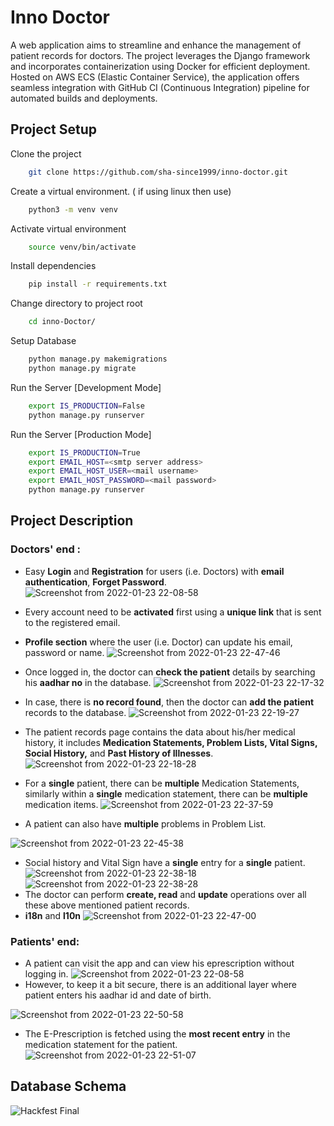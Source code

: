 # Inno Doctor
A web application aims to streamline and enhance the management of patient records for doctors. The project leverages the Django framework and incorporates containerization using Docker for efficient deployment. Hosted on AWS ECS (Elastic Container Service), the application offers seamless integration with GitHub CI (Continuous Integration) pipeline for automated builds and deployments.

## Project Setup

Clone the project

```bash
    git clone https://github.com/sha-since1999/inno-doctor.git
```

Create a virtual environment. ( if using linux then use)

```bash
    python3 -m venv venv
```

Activate virtual environment

```bash
    source venv/bin/activate
```

Install dependencies

```bash
    pip install -r requirements.txt
```

Change directory to project root

```bash
	cd inno-Doctor/
```

Setup Database

```bash
    python manage.py makemigrations
    python manage.py migrate
```

Run the Server [Development Mode]

```bash
    export IS_PRODUCTION=False
    python manage.py runserver
```

Run the Server [Production Mode]

```bash
	export IS_PRODUCTION=True
	export EMAIL_HOST=<smtp server address>  
	export EMAIL_HOST_USER=<mail username>
	export EMAIL_HOST_PASSWORD=<mail password>
	python manage.py runserver
```

## Project Description

### Doctors' end :

- Easy **Login** and **Registration** for users (i.e. Doctors) with **email
  authentication**, **Forget Password**.
  ![Screenshot from 2022-01-23 22-08-58](https://user-images.githubusercontent.com/59283795/150688537-e0b4832d-82e2-4de2-abfd-f7c04d851a1a.png)
- Every account need to be **activated** first using a **unique link** that is
  sent to the registered email.

- **Profile section** where the user (i.e. Doctor) can update his email,
  password or name.
  ![Screenshot from 2022-01-23 22-47-46](https://user-images.githubusercontent.com/59283795/150690003-86c8f2f9-fbbe-401f-8b76-c1a8c8e930d2.png)

- Once logged in, the doctor can **check the patient** details by searching
  his **aadhar no** in the database.
  ![Screenshot from 2022-01-23 22-17-32](https://user-images.githubusercontent.com/59283795/150689719-542abf76-c1c0-45b1-8d53-66f76293c614.png)

- In case, there is **no record found**, then the doctor can **add the patient**
  records to the database.
  ![Screenshot from 2022-01-23 22-19-27](https://user-images.githubusercontent.com/59283795/150689736-5dff1f85-3c71-4356-b963-2a6c60f4a5f5.png)

- The patient records page contains the data about his/her medical history, it
  includes **Medication Statements, Problem Lists, Vital Signs, Social
  History,** and **Past History of Illnesses**.
  ![Screenshot from 2022-01-23 22-18-28](https://user-images.githubusercontent.com/59283795/150689069-61790ecb-6930-462f-b4c4-9d2059cd1f87.png)

- For a **single** patient, there can be **multiple** Medication Statements,
  similarly within a **single** medication statement, there can be **multiple**
  medication items.
  ![Screenshot from 2022-01-23 22-37-59](https://user-images.githubusercontent.com/59283795/150689814-06833af7-83d6-4f20-a94c-c3b6bd3eea1a.png)
- A patient can also have **multiple** problems in Problem List.

![Screenshot from 2022-01-23 22-45-38](https://user-images.githubusercontent.com/59283795/150690046-7fe868ac-536a-43bb-b550-941c8c4ed649.png)

- Social history and Vital Sign have a **single** entry for a **single**
  patient.
  ![Screenshot from 2022-01-23 22-38-18](https://user-images.githubusercontent.com/59283795/150689821-69f72973-19a2-49c3-aea8-a39040303caa.png)
  ![Screenshot from 2022-01-23 22-38-28](https://user-images.githubusercontent.com/59283795/150689823-fd23e6c8-43cd-4d8c-bc4b-b95a6b5606a5.png)
- The doctor can perform **create, read** and **update** operations over all
  these above mentioned patient records.
- **i18n** and **l10n**
  ![Screenshot from 2022-01-23 22-47-00](https://user-images.githubusercontent.com/59283795/150689974-be3ff7a3-77e6-4951-b847-aa6bf5f80ce9.png)

### Patients' end:

- A patient can visit the app and can view his eprescription without logging in.
  ![Screenshot from 2022-01-23 22-08-58](https://user-images.githubusercontent.com/59283795/150688537-e0b4832d-82e2-4de2-abfd-f7c04d851a1a.png)
- However, to keep it a bit secure, there is an additional layer where patient
  enters his aadhar id and date of birth.

![Screenshot from 2022-01-23 22-50-58](https://user-images.githubusercontent.com/59283795/150690140-5ca90de9-e072-40fd-af8f-ac893d02e37d.png)

- The E-Prescription is fetched using the **most recent entry** in the
  medication statement for the patient.
  ![Screenshot from 2022-01-23 22-51-07](https://user-images.githubusercontent.com/59283795/150690141-a0520538-e9f2-4c90-8d70-ebbe2c8c30d4.png)

## Database Schema

![Hackfest Final](https://user-images.githubusercontent.com/60402729/149654736-bd75931d-7c06-42a5-a426-d8a01a78e53c.png)
